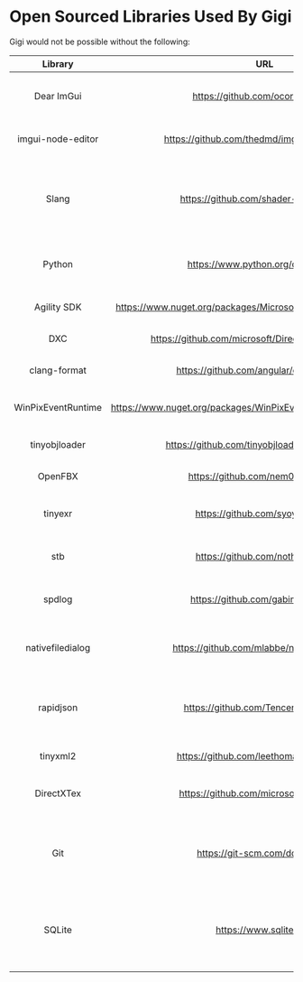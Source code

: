 # Open Sourced Libraries Used By Gigi

Gigi would not be possible without the following:

Library | URL | Use |
:-----:|:------:|:--------:
Dear ImGui | https://github.com/ocornut/imgui/ | The backbone of the editor and viewer.
imgui-node-editor | https://github.com/thedmd/imgui-node-editor/ | The DAG editor in the editor.
Slang | https://github.com/shader-slang/slang/ | A superset of HLSL that can compile to plain HLSL. Used by AutoDiff test.
Python | https://www.python.org/downloads/ | Makes viewer scriptable / automatable.
Agility SDK | https://www.nuget.org/packages/Microsoft.Direct3D.D3D12/1.614.0/ | Latest version of directx.
DXC | https://github.com/microsoft/DirectXShaderCompiler/ | DX Shader Compiler.
clang-format | https://github.com/angular/clang-format/ | Automatic formatting of code.
WinPixEventRuntime | https://www.nuget.org/packages/WinPixEventRuntime/1.0.240308001/ | For pix captures from viewer.
tinyobjloader | https://github.com/tinyobjloader/tinyobjloader/ | Load .obj model files in viewer.
OpenFBX | https://github.com/nem0/OpenFBX/ | For loading FBX model.
tinyexr | https://github.com/syoyo/tinyexr | Load HDR .exr image files in viewer.
stb | https://github.com/nothings/stb/ | read and write png, jpg, etc.
spdlog | https://github.com/gabime/spdlog/ | Prettier output for the compiler.
nativefiledialog | https://github.com/mlabbe/nativefiledialog/ | For opening native file selection windows.
rapidjson | https://github.com/Tencent/rapidjson/ | Read/write json files. Nearly every data file is stored as json.
tinyxml2 | https://github.com/leethomason/tinyxml2 | Read/write xml files.
DirectXTex | https://github.com/microsoft/DirectXTex | Load, encode and decode dds files.
Git | https://git-scm.com/downloads | Used by the browser to synchronize local files to remote machines.
SQLite | https://www.sqlite.org/ | Used by the browser to store and search through known techniques.